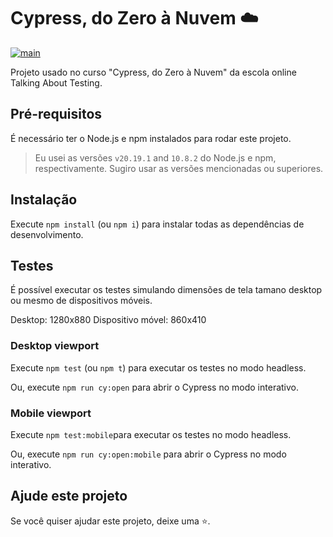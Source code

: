 # Cypress, do Zero à Nuvem ☁️

[![main](https://github.com/brunotineli/cypress-do-zero-a-nuvem/actions/workflows/ci.yml/badge.svg)](https://github.com/brunotineli/cypress-do-zero-a-nuvem/actions)

Projeto usado no curso "Cypress, do Zero à Nuvem" da escola online Talking About Testing.

## Pré-requisitos

É necessário ter o Node.js e npm instalados para rodar este projeto.

> Eu usei as versões `v20.19.1` and `10.8.2` do Node.js e npm, respectivamente. Sugiro usar as versões mencionadas ou superiores.

## Instalação

Execute `npm install` (ou `npm i`) para instalar todas as dependências de desenvolvimento.

## Testes

É possível executar os testes simulando dimensões de tela tamano desktop ou mesmo de dispositivos móveis.

Desktop: 1280x880
Dispositivo móvel: 860x410

### Desktop viewport

Execute `npm test` (ou `npm t`) para executar os testes no modo headless.

Ou, execute `npm run cy:open` para abrir o Cypress no modo interativo.

### Mobile viewport

Execute `npm test:mobile`para executar os testes no modo headless.

Ou, execute `npm run cy:open:mobile` para abrir o Cypress no modo interativo.

## Ajude este projeto

Se você quiser ajudar este projeto, deixe uma ⭐.

